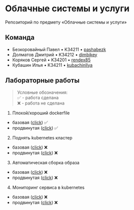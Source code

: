 # Облачные системы и услуги
Репозиторий по предмету «Облачные системы и услуги»

## Команда

* Безкоровайный Павел • K34211 • [pashabezk](https://github.com/pashabezk)
* Долматов Дмитрий • K34212 • [dimbikey](https://github.com/DimbikeY)
* Коряков Сергей • K34201 • [rendex85](https://github.com/rendex85)
* Кубашин Илья • K34211 • [kubachinIlya](https://github.com/kubachinIlya)

## Лабораторные работы

> Условные обозначения:<br/>
> ✅ - работа сделана<br/>
> ❌ - работа не сделана

1. Плохой/хороший dockerfile
* базовая ([click](/Lab1/Base)) ✅
* продвинутая ([click](/Lab1/Pro)) ✅

2. Поднять kubernetes кластер
* базовая ([click](/Lab2/Base)) ❌
* продвинутая ([click](/Lab2/Pro)) ❌

3. Автоматическая сборка образа
* базовая ([click](/Lab3/Base)) ❌
* продвинутая ([click](/Lab3/Pro)) ❌

4. Мониторинг сервиса в kubernetes
* базовая ([click](/Lab4/Base)) ❌
* продвинутая ([click](/Lab4/Pro)) ❌
